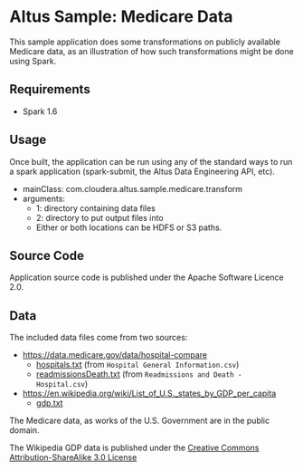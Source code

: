 Altus Sample: Medicare Data
===========================

This sample application does some transformations on publicly available
Medicare data, as an illustration of how such transformations might be
done using Spark.

Requirements
------------

* Spark 1.6

Usage
-----

Once built, the application can be run using any of the standard ways to
run a spark application (spark-submit, the Altus Data Engineering API, etc).

* mainClass: com.cloudera.altus.sample.medicare.transform
* arguments:
  * 1: directory containing data files
  * 2: directory to put output files into
  * Either or both locations can be HDFS or S3 paths.

Source Code
-----------

Application source code is published under the Apache Software Licence 2.0.

Data
----

The included data files come from two sources:

* https://data.medicare.gov/data/hospital-compare
  * [hospitals.txt](data/hospitals.txt) (from `Hospital General Information.csv`)
  * [readmissionsDeath.txt](data/readmissionsDeath.txt) (from `Readmissions and Death - Hospital.csv`)
* https://en.wikipedia.org/wiki/List_of_U.S._states_by_GDP_per_capita
  * [gdp.txt](data/gdp.txt)

The Medicare data, as works of the U.S. Government are in the public domain.

The Wikipedia GDP data is published under the
[Creative Commons Attribution-ShareAlike 3.0 License](https://creativecommons.org/licenses/by-sa/3.0/legalcode)